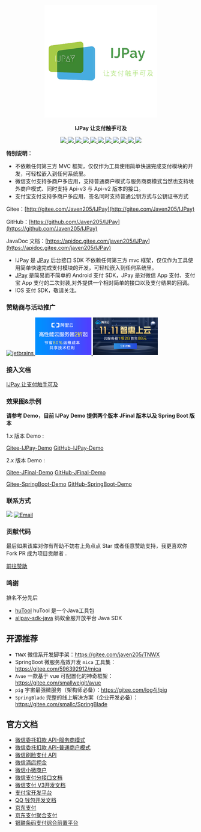 <p align="center">
	<a target="_blank" href="https://javen205.gitee.io/ijpay"><img src="assets/img/logo.png"></a>
</p>

<p align="center">
	<strong>IJPay 让支付触手可及</strong>
</p>

<p align="center">
     <a target="_blank" href="https://gitee.com/javen205/IJPay">
     	<img src="https://gitee.com/javen205/IJPay/badge/star.svg?theme=white" ></img>
     </a>
     <a target="_blank" href="https://github.com/Javen205/IJPay">
        <img src="https://img.shields.io/github/stars/Javen205/IJPay.svg?style=social&label=Stars" ></img>
     </a>
     <a target="_blank" href="https://www.apache.org/licenses/LICENSE-2.0">
        <img src="https://img.shields.io/badge/License-Apache--2.0-brightgreen.svg" ></img>
     </a>
     <a target="_blank" href="https://www.oracle.com/technetwork/java/javase/downloads/index.html">
        <img src="https://img.shields.io/badge/JDK-1.7+-green.svg" ></img>
     </a>
     <a target="_blank" href="https://travis-ci.org/Javen205/IJPay">
        <img src="https://travis-ci.org/Javen205/IJPay.svg?branch=master" ></img>
     </a>
     <a target="_blank" href="https://www.codacy.com/app/Javen205/IJPay?utm_source=github.com&amp;utm_medium=referral&amp;utm_content=Javen205/IJPay&amp;utm_campaign=Badge_Grade">
        <img src="https://api.codacy.com/project/badge/Grade/b76239f6b2c84564b30a815aea71e8a7" ></img>
     </a>
     <a target="_blank" href="https://github.com/Javen205/IJPay/release">
        <img src="https://img.shields.io/github/release/Javen205/IJPay.svg" ></img>
     </a>
     <a target="_blank" href="https://maven-badges.herokuapp.com/maven-central/com.github.javen205/IJPay">
        <img src="https://maven-badges.herokuapp.com/maven-central/com.github.javen205/IJPay/badge.svg" ></img>
     </a> 
     <a target="_blank" href="https://javen205.github.io">
        <img src="https://img.shields.io/badge/IJPay%20Author-Javen-ff69b4.svg" ></img>
     </a>
     <a target="_blank" href="https://github.com/Javen205/donate">
        <img src="https://img.shields.io/badge/Donate-WeChat-%23ff3f59.svg" ></img>
     </a> 
     <a target="_blank" href="https://gitter.im/Javen205/IJPay?utm_source=badge&utm_medium=badge&utm_campaign=pr-badge">
        <img src="https://badges.gitter.im/Javen205/IJPay.svg" ></img>
     </a>

</p>


**特别说明：** 
- 不依赖任何第三方 MVC 框架，仅仅作为工具使用简单快速完成支付模块的开发，可轻松嵌入到任何系统里。
- 微信支付支持多商户多应用，支持普通商户模式与服务商商模式当然也支持境外商户模式、同时支持 Api-v3 与 Api-v2 版本的接口。
- 支付宝支付支持多商户多应用，签名同时支持普通公钥方式与公钥证书方式

Gitee：[http://gitee.com/Javen205/IJPay](http://gitee.com/Javen205/IJPay)

GitHub：[https://github.com/Javen205/IJPay](https://github.com/Javen205/IJPay)

JavaDoc 文档：[https://apidoc.gitee.com/javen205/IJPay](https://apidoc.gitee.com/javen205/IJPay)



- IJPay 是 [JPay](https://github.com/Javen205/JPay) 后台接口 SDK 不依赖任何第三方 mvc 框架，仅仅作为工具使用简单快速完成支付模块的开发，可轻松嵌入到任何系统里。
- [JPay](https://github.com/Javen205/JPay) 是简易而不简单的 Android 支付 SDK，JPay 是对微信 App 支付、支付宝 App 支付的二次封装,对外提供一个相对简单的接口以及支付结果的回调。
- IOS 支付 SDK，敬请关注。

### 赞助商与活动推广

 <p align="left">
 	<a target="_blank" href="https://www.jetbrains.com/?from=IJPay">
 	    <img src="assets/img/jetbrains.png" height="100" alt="jetbrains">
 	</a>
 	<a left="100" target="_blank" href="https://promotion.aliyun.com/ntms/act/qwbk.html?userCode=b1hkzv2x">
        <img src="assets/img/aliYun.jpg" height="100" alt="">
    </a>
    <a left="100" target="_blank" href="https://cloud.tencent.com/act/cps/redirect?redirect=1048&cps_key=a21676d22e4b11a883893d54e158c1d3&from=console">
        <img src="assets/img/tencent_11.jpg" height="100" alt="">
    </a>
 </p>

### 接入文档


[IJPay 让支付触手可及](https://javen205.gitee.io/ijpay/)


### 效果图&示例

**请参考 Demo，目前 IJPay Demo 提供两个版本 JFinal 版本以及 Spring Boot 版本**

1.x 版本 Demo : 

[Gitee-IJPay-Demo](https://gitee.com/javen205/IJPay-Demo)  [GitHub-IJPay-Demo](https://github.com/javen205/IJPay-Demo)

2.x 版本 Demo :

[Gitee-JFinal-Demo](https://gitee.com/javen205/IJPay/tree/master/IJPay-Demo-JFinal)  [GitHub-JFinal-Demo](https://github.com/javen205/IJPay/tree/master/IJPay-Demo-JFinal)  

[Gitee-SpringBoot-Demo](https://gitee.com/javen205/IJPay/tree/master/IJPay-Demo-SpringBoot)  [GitHub-SpringBoot-Demo](https://github.com/javen205/IJPay/tree/master/IJPay-Demo-SpringBoot)

### 联系方式

[![](https://img.shields.io/badge/IJPay%20%E4%BA%A4%E6%B5%81%E7%BE%A4-723992875-fba7f9.svg)](http://shang.qq.com/wpa/qunwpa?idkey=44c2b0331f1bdca6c9d404e863edd83973fa97224b79778db79505fc592f00bc)
[![Email](https://img.shields.io/badge/Email-javendev%40126.com-yellowgreen.svg)](http://javen.blog.csdn.net)


### 贡献代码

最后如果该库对你有帮助不妨右上角点点 Star 或者任意赞助支持，我更喜欢你 Fork PR 成为项目贡献者 .

[前往赞助](https://github.com/Javen205/donate)


### 鸣谢

排名不分先后

- [huTool](https://hutool.cn) huTool 是一个Java工具包
- [alipay-sdk-java](https://github.com/alipay/alipay-sdk-java-all)  蚂蚁金服开放平台 Java SDK 


## 开源推荐

- `TNWX` 微信系开发脚手架：https://gitee.com/javen205/TNWX
- SpringBoot 微服务高效开发 `mica` 工具集：https://gitee.com/596392912/mica
- `Avue` 一款基于 vue 可配置化的神奇框架：https://gitee.com/smallweigit/avue
- `pig` 宇宙最强微服务（架构师必备）：https://gitee.com/log4j/pig
- `SpringBlade` 完整的线上解决方案（企业开发必备）：https://gitee.com/smallc/SpringBlade


## 官方文档 

- [微信委托扣款 API-服务商模式](https://pay.weixin.qq.com/wiki/doc/api/pap_sl.php?chapter=17_1)
- [微信委托扣款 API-普通商户模式](https://pay.weixin.qq.com/wiki/doc/api/pap.php?chapter=17_1)
- [微信刷脸支付 API](https://pay.weixin.qq.com/wiki/doc/wxfacepay/develop/backend.html)
- [微信酒店押金](https://pay.weixin.qq.com/wiki/doc/api/deposit_sl.php?chapter=26_1)
- [微信小微商户](https://pay.weixin.qq.com/index.php/core/affiliate/micro_intro)
- [微信支付分接口文档](https://pay.weixin.qq.com/wiki/doc/apiv3/payscore.php?chapter=21_2&index=1)
- [微信支付 V3开发文档](https://pay.weixin.qq.com/wiki/doc/apiv3/wxpay/pages/api.shtml)
- [支付宝开发平台](https://docs.open.alipay.com)
- [QQ 钱包开发文档](https://qpay.qq.com/buss/doc.shtml)
- [京东支付](https://payapi.jd.com)
- [京东支付聚合支付](https://mpayx.jd.com/statics/doc/docList.html)
- [银联条码支付综合前置平台](https://up.95516.com/open/openapi?code=unionpay&sdk=IJPay)